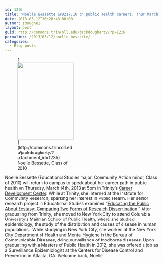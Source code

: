 ```yaml
---
id: 1226
title: 'Noelle Bessette &#8217;10 on public health careers, Thur March 14th'
date: 2013-03-12T16:28:43+00:00
author: jdoughe2
layout: post
guid: http://commons.trincoll.edu/jackdougherty/?p=1226
permalink: /2013/03/12/noelle-bessette/
categories:
  - Blog posts
---
```

<figure id="attachment_1235" style="width: 185px" class="wp-caption alignright">[<img class=" wp-image-1235" src="http://localhost/wordpress/wp-content/uploads/2013/03/BessetteNoelle.jpg" alt="" width="185" height="252" srcset="http://localhost/wordpress/wp-content/uploads/2013/03/BessetteNoelle.jpg 309w, http://localhost/wordpress/wp-content/uploads/2013/03/BessetteNoelle-221x300.jpg 221w" sizes="(max-width: 185px) 100vw, 185px" />](http://commons.trincoll.edu/jackdougherty/?attachment_id=1235)<figcaption class="wp-caption-text">Noelle Bessette, Class of 2010</figcaption></figure> 

Noelle Bessette (Educational Studies major, Community Action minor, Class of 2010) will return to campus to speak about her career path in public health on Thursday, March 14th, 2013 at 5pm in Trinity&#8217;s <a href="http://www.trincoll.edu/Academics/CareerDevelopment/Pages/default.aspx" target="_blank">Career Development Center</a>. While at Trinity, she interned at the Institute for Community Research, sparking her interest in Public Health. Her senior research project in Educational Studies examined &#8220;<a href="http://digitalrepository.trincoll.edu/theses/27" target="_blank">Educating the Public About Ecstasy: Comparing Two Forms of Research Dissemination</a>.&#8221; After graduating from Trinity, she moved to New York City to attend Columbia University’s Mailman School of Public Health, where she studied epidemiology, the study of the distribution and causes of disease in human populations.  While studying in New York City, she worked at the New York City Department of Health and Mental Hygiene in the Bureau of Communicable Diseases, doing surveillance of foodborne diseases. Upon graduating with a Masters of Public Health in 2012, she was offered a job as a Surveillance Epidemiologist at the Centers for Disease Control and Prevention in Atlanta, GA. Welcome back, Noelle!